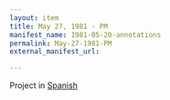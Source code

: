 ```yaml
---
layout: item
title: May 27, 1981 - PM
manifest_name: 1981-05-20-annotations
permalink: May-27-1981-PM
external_manifest_url: 

---
```

<!-- Add an essay or interpretive material below this line,
using HTML or markdown.  Do not modify this file above this line -->
Project in <a href="https://lgsump.github.io/radio-venceremos-espanol/27-de-mayo-1981-PM">Spanish</a>
<br>
